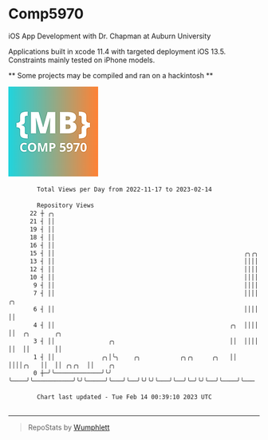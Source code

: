 # Comp5970
iOS App Development with Dr. Chapman at Auburn University

Applications built in xcode 11.4 with targeted deployment iOS 13.5.
Constraints mainly tested on iPhone models.

** Some projects may be compiled and ran on a hackintosh **

![App Icon](https://github.com/MatthewBentz/Comp5970/blob/master/Assignment1a-mlb0119/Assignment1a-mlb0119/Assets.xcassets/AppIcon.appiconset/180.png)

```
        Total Views per Day from 2022-11-17 to 2023-02-14

        Repository Views
      22 ┼ ╭╮
      21 ┤ ││
      19 ┤ ││
      18 ┤ ││
      16 ┤ ││
      15 ┤ ││                                                     ╭╮╭╮
      13 ┤ ││                                                     ││││
      12 ┤ ││                                                     ││││
      10 ┤ ││                                                     ││││
       9 ┤ ││                                                     ││││
       7 ┤ ││                                                     ││││     ╭╮
       6 ┤ ││                                                     ││││     ││
       4 ┤ ││                                                 ╭╮  ││││     ││  ╭╮       ╭╮
       3 ┤ ││               ╭╮                                ││  ││││     ││  ││       ││
       1 ┤ ││             ╭╮│╰╮    ╭╮           ╭╮╭╮     ╭╮   ││  ││││╭╮   ││  ││ ╭╮╭╮  ││    ╭╮
       0 ┼─╯╰─────────────╯╰╯ ╰────╯╰───────────╯╰╯╰─────╯╰───╯╰──╯╰╯╰╯╰───╯╰──╯╰─╯╰╯╰──╯╰────╯╰───

        Chart last updated - Tue Feb 14 00:39:10 2023 UTC
        
```

---

> RepoStats by [Wumphlett](https://github.com/Wumphlett)
